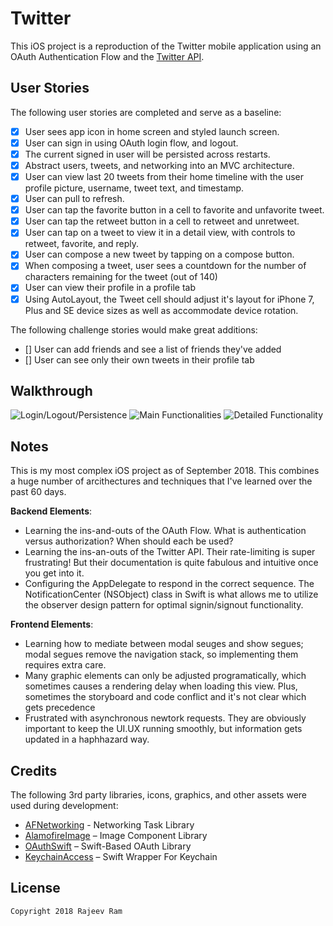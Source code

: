 # Twitter

This iOS project is a reproduction of the Twitter mobile application using an OAuth Authentication Flow and the [Twitter API](https://apps.twitter.com/).

## User Stories

The following user stories are completed and serve as a baseline:

- [X] User sees app icon in home screen and styled launch screen.
- [X] User can sign in using OAuth login flow, and logout.
- [X] The current signed in user will be persisted across restarts.
- [X] Abstract users, tweets, and networking into an MVC architecture.
- [X] User can view last 20 tweets from their home timeline with the user profile picture, username, tweet text, and timestamp.
- [X] User can pull to refresh.
- [X] User can tap the favorite button in a cell to favorite and unfavorite tweet.
- [X] User can tap the retweet button in a cell to retweet and unretweet.
- [X] User can tap on a tweet to view it in a detail view, with controls to retweet, favorite, and reply.
- [X] User can compose a new tweet by tapping on a compose button.
- [X] When composing a tweet, user sees a countdown for the number of characters remaining for the tweet (out of 140)
- [X] User can view their profile in a profile tab
- [X] Using AutoLayout, the Tweet cell should adjust it's layout for iPhone 7, Plus and SE device sizes as well as accommodate device rotation.

The following challenge stories would make great additions:

- [] User can add friends and see a list of friends they've added
- [] User can see only their own tweets in their profile tab

## Walkthrough

<img src='https://imgur.com/aHbMfXv.gif' title='Twitter Walkthrough #1' width='' alt='Login/Logout/Persistence' />
<img src='https://imgur.com/7LXpJS5.gif' title='Twitter Walkthrough #2' width='' alt='Main Functionalities' />
<img src='https://imgur.com/2c6ML1E.gif' title='Twitter Walkthrough #3' width='' alt='Detailed Functionality' />

## Notes

This is my most complex iOS project as of September 2018. This combines a huge number of arcithectures and techniques that I've learned over the past 60 days.

**Backend Elements**: 
- Learning the ins-and-outs of the OAuth Flow. What is authentication versus authorization? When should each be used?
- Learning the ins-an-outs of the Twitter API. Their rate-limiting is super frustrating! But their documentation is quite fabulous and intuitive once you get into it.
- Configuring the AppDelegate to respond in the correct sequence. The NotificationCenter (NSObject) class in Swift is what allows me to utilize the observer design pattern for optimal signin/signout functionality.

**Frontend Elements**:
- Learning how to mediate between modal seuges and show segues; modal segues remove the navigation stack, so implementing them requires extra care.
- Many graphic elements can only be adjusted programatically, which sometimes causes a rendering delay when loading this view. Plus, sometimes the storyboard and code conflict and it's not clear which gets precedence 
- Frustrated with asynchronous newtork requests. They are obviously important to keep the UI.UX running smoothly, but information gets updated in a haphhazard way.

## Credits

The following 3rd party libraries, icons, graphics, and other assets were used during development:

- [AFNetworking](https://github.com/AFNetworking/AFNetworking) - Networking Task Library
- [AlamofireImage](https://github.com/Alamofire/AlamofireImage) – Image Component Library
- [OAuthSwift](https://github.com/OAuthSwift/OAuthSwift) – Swift-Based OAuth Library
- [KeychainAccess](https://github.com/kishikawakatsumi/KeychainAccess) – Swift Wrapper For Keychain

## License

    Copyright 2018 Rajeev Ram 

